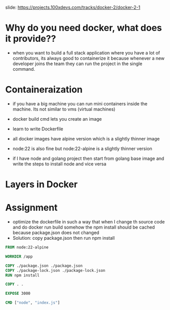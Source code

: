 slide: https://projects.100xdevs.com/tracks/docker-2/docker-2-1

# Why do you need docker, what does it provide??
- when you want to build a full stack application where you have a lot of contributors, its always good to containerize it because whenever a new developer joins the team they can run the project in the single command.

# Containeraization
- if you have a big machine you can run mini containers inside the machine. Its not similar to vms (virtual machines)

- docker build cmd lets you create an image
- learn to write Dockerfile

- all docker images have alpine version which is a slightly thinner image
- node:22 is also fine but node:22-alpine is a slightly thinner version

- if I have node and golang project then start from golang base image and write the steps to install node and vice versa

# Layers in Docker

# Assignment
- optimize the dockerfile in such a way that when I change th source code and do docker run build somehow the npm install should be cached because package.json does not changed
- Solution: copy package.json then run npm install

``` Dockerfile
FROM node:22-alpine

WORKDIR /app

COPY ./package.json ./package.json
COPY ./package-lock.json ./package-lock.json
RUN npm install

COPY . .

EXPOSE 3000

CMD ["node", "index.js"]
```